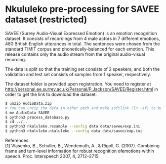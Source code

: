 # Nkululeko pre-processing for SAVEE dataset (restricted)
SAVEE (Surrey Audio-Visual Expressed Emotion) is an emotion recognition dataset. It consists of recordings from 4 male actors in 7 different emotions, 480 British English utterances in total. The sentences were chosen from the standard TIMIT corpus and phonetically-balanced for each emotion. This release contains only the audio stream from the original audio-visual recording.

The data is split so that the training set consists of 2 speakers, and both the validation and test set consists of samples from 1 speaker, respectively.

The dataset folder is provided upon registration. You need to register at http://personal.ee.surrey.ac.uk/Personal/P.Jackson/SAVEE/Register.html in order to get the link to download the dataset.


```bash
$ unzip AudioData.zip
# You can unzip the data in other path and make softlink (ln -sf) to here
$ mv AudioData SAVEE
$ python3 process_database.py
$ cd ../..
$ python3 nkululeko.resample --config data data/savee/exp.ini
$ python3 nkululeko.nkululeko --config data data/savee/exp.ini

```

References:  
[1] Vlasenko, B., Schuller, B., Wendemuth, A., & Rigoll, G. (2007). Combining frame and turn-level information for robust recognition ofemotions within speech. Proc. Interspeech 2007, 4, 2712–2715.